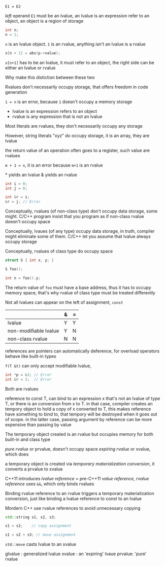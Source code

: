 ```
E1 = E2
```

*left* operand `E1` must be an lvalue, an lvalue is an expression refer to an object, an object is a region of storage

```cpp
int n;
n = 1;
```

`n` is an lvalue object. `1` is an rvalue, anything isn't an lvalue is a rvalue

```cpp
x[n + 1] = abs(p->value);
```

`x[n+1]` has to be an lvalue, it must refer to an object, the right side can be either an lvalue or rvalue

Why make this distiction between these two

Rvalues don't necessarily occupy storage, that offers freedom in code generation

`1 = n` is an error, because `1` doesn't occupy a memory storage

* lvalue is an expression refers to an object
* rvalue is any expression that is not an lvalue

Most literals are rvalues, they don't necessarily occupy any storage

However, string literals "xyz" do occupy storage, it is an array, they are lvalue

the return value of an operation often goes to a register, such value are rvalues

`m + 1 = n`, it is an error because `m+1` is an rvalue

\* yields an lvalue
\& yields an rvalue

```cpp
int i = 0;
int j = 0;

int &r = i;
&r = j; // Error
```

Conceptually, rvalues (of non-class type) don't occupy data storage, some might. C/C++ program insist that you program as if non-class rvalue doesn't occupy space

Conceptually, lvaues (of any type) occupy data storage, in truth, compiler might eliminate some of them. C/C++ let you assume that lvalue always occupy storage

Conceptually, rvalues of class type do occupy space

```cpp
struct S { int x, y; }

S foo();

int n = foo().y;
```

The return value of `foo` must have a base address, thus it has to occupy memory space, that's why rvalue of class type must be treated differently

Not all lvalues can appear on the left of assignment, `const`

|                       | & | = |
|-----------------------|---|---|
| lvalue                | Y | Y |
| non-modifiable lvalue | Y | N |
| non-class rvalue      | N | N |

references are pointers can automatically deference, for overload operators behave like built-in types

`f(T &t)` can only accept modifiable lvalue,

```cpp
int *p = &3; // Error
int &r = 3;  // Error
```

Both are rvalues

reference to const T, can bind to an expression x that's not an lvalue of type T, or there is an conversion from x to T. in that case, compiler creates an tempory object to hold a copy of x converted to T, this makes reference have something to bind to, that tempory will be destroyed when it goes out of scope. in the latter case, passing argument by reference can be more expensive than passing by value

The temporary object created is an rvalue but occupies memory for both built-in and class type

*pure rvalue* or prvalue, doesn't occupy space
*expiring rvalue* or xvalue, which does

a temporary object is created via *temporary materialization conversion*, it converts a prvalue to xvalue

C++11 introduces *lvalue reference* = pre-C++11 *value reference*, *rvalue reference* uses `&&`, which only binds rvalues

Binding rvalue reference to an rvalue triggers a temporary materialization conversion, just like binding a lvalue reference to const to an lvalue

Mordern C++ use rvalue references to avoid unnecessary copying

```cpp
std::string s1, s2, s3;

s1 = s2;	// copy assignment

s1 = s2 + s3; // move assignment
```

`std::move` casts lvalue to an xvalue

glvalue : generalized lvalue
xvalue : an 'expiring' lvaue
prvalue: 'pure' rvalue
